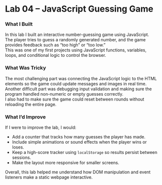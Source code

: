 # Lab 04 – JavaScript Guessing Game

### What I Built
In this lab I built an interactive number-guessing game using JavaScript.  
The player tries to guess a randomly generated number, and the game provides feedback such as “too high” or “too low.”  
This was one of my first projects using JavaScript functions, variables, loops, and conditional logic to control the browser.

### What Was Tricky
The most challenging part was connecting the JavaScript logic to the HTML elements so the game could update messages and images in real time.  
Another difficult part was debugging input validation and making sure the program handled non-numeric or empty guesses correctly.  
I also had to make sure the game could reset between rounds without reloading the entire page.

### What I’d Improve
If I were to improve the lab, I would:
- Add a counter that tracks how many guesses the player has made.  
- Include simple animations or sound effects when the player wins or loses.  
- Keep a high-score tracker using `localStorage` so results persist between sessions.  
- Make the layout more responsive for smaller screens.

Overall, this lab helped me understand how DOM manipulation and event listeners make a static webpage interactive.
